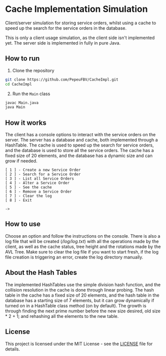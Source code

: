 # Cache Implementation Simulation

Client/server simulation for storing service orders, whilst using a cache to speed up the search for the service orders in the database.

This is only a client usage simulation, as the client side isn't implemented yet. The server side is implemented in fully in pure Java.

## How to run

1. Clone the repository

```bash
git clone https://github.com/PepeuFBV/CacheImpl.git
cd CacheImpl
```

2. Run the `Main` class

```bash
javac Main.java
java Main
```

## How it works

The client has a console options to interact with the service orders on the server. The server has a database and cache, both implemented through a HashTable. The cache is used to speed up the search for service orders, and the database is used to store all the service orders. The cache has a fixed size of 20 elements, and the database has a dynamic size and can grow if needed.

```
[ 1 ] - Create a new Service Order
[ 2 ] - Search for a Service Order
[ 3 ] - List all Service Orders
[ 4 ] - Alter a Service Order
[ 5 ] - See the cache
[ 6 ] - Remove a Service Order
[ 7 ] - Clear the log
[ 8 ] - Exit

->
```

## How to use

Choose an option and follow the instructions on the console. There is also a log file that will be created (_/log/log.txt_) with all the operations made by the client, as well as the cache status, tree height and the rotations made by the AVL Tree. Make sure to clear the log file if you want to start fresh, if the log file creation is triggering an error, create the log directory manually.

## About the Hash Tables

The implemented HashTables use the simple division hash function, and the collision resolution in the cache is done through linear probing. The hash table in the cache has a fixed size of 20 elements, and the hash table in the database has a starting size of 7 elements, but it can grow dynamically if turned on in a HashTable class method (on by default). The growth is through finding the next prime number before the new size desired, old size * 2 + 1; and rehashing all the elements to the new table.

## License

This project is licensed under the MIT License - see the [LICENSE](LICENSE) file for details.
